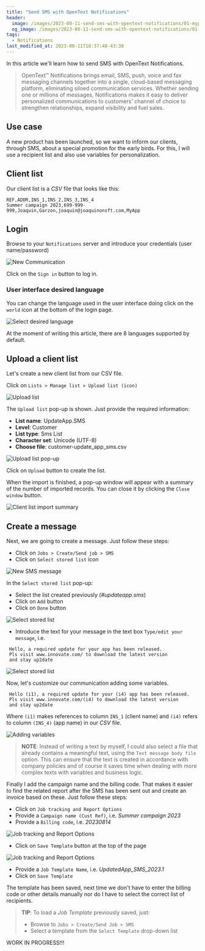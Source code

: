 ```yaml
---
title: "Send SMS with OpenText Notifications"
header:
  image: /images/2023-08-11-send-sms-with-opentext-notifications/01-myportal-login.png
  og_image: /images/2023-08-11-send-sms-with-opentext-notifications/01-myportal-login.png
tags:
  - Notifications
last_modified_at: 2023-08-11T18:37:48-43:38
---
```


In this article we'll learn how to send SMS with OpenText Notifications.

> OpenText™ Notifications brings email, SMS, push, voice and fax messaging channels together 
> into a single, cloud-based messaging platform, eliminating siloed communication services. 
> Whether sending one or millions of messages, Notifications makes it easy to deliver 
> personalized communications to customers’ channel of choice to strengthen relationships, 
> expand visibility and fuel sales.

## Use case

A new product has been launched, so we want to inform our clients, through SMS, about a special promotion for the early birds. For this, I will use a recipient list and also use variables for personalization. 

## Client list

Our client list is a *CSV* file that looks like this:

```csv
REF,ADDR,INS_1,INS_2,INS_3,INS_4
Summer campaign 2023,699-999-999,Joaquin,Garzon,joaquin@joaquinonsft.com,MyApp
```

## Login

Browse to your `Notifications` server and introduce your credentials (user name/password)


 ![New Communication](../images/2023-08-11-send-sms-with-opentext-notifications/01-myportal-login.png)	  	

Click on the `Sign in` button to log in.

### User interface desired language

You can change the language used in the user interface doing click on the `world` icon at the bottom of the login page.

 ![Select desired language](../images/2023-08-11-send-sms-with-opentext-notifications/02-myportal-select-desired-language.png)	

At the moment of writing this article, there are 8 languages supported by default.

## Upload a client list

Let's create a new client list from our CSV file. 

Click on `Lists > Manage list > Upload list (icon)`
 
 ![Upload list](../images/2023-08-11-send-sms-with-opentext-notifications/03-myportal-upload-list.png)

The `Upload list` pop-up is shown. Just provide the required information:

 - **List name**: UpdateApp.SMS 
 - **Level**: Customer
 - **List type**: Sms List
 - **Character set**: Unicode (UTF-8)
 - **Choose file**: customer-update_app_sms.csv
 
 ![Upload list pop-up](../images/2023-08-11-send-sms-with-opentext-notifications/04-myportal-upload-list-pop-up.png)

Click on `Upload` button to create the list.

When the import is finished, a pop-up window will appear with a summary of the number of imported records. You can close it by clicking the `Close window` button.

 ![Client list import summary](../images/2023-08-11-send-sms-with-opentext-notifications/05-myportal-upload-list-import-summary.png)

## Create a message

Next, we are going to create a message. Just follow these steps:

 - Click on `Jobs > Create/Send job > SMS`
 - Click on `Select stored list` icon

 ![New SMS message](../images/2023-08-11-send-sms-with-opentext-notifications/06-myportal-new-message.png)
 
In the `Select stored list` pop-up:

 - Select the list created previously (*#updateapp.sms*)
 - Click on `Add` button
 - Click on `Done` button
 
  ![Select stored list](../images/2023-08-11-send-sms-with-opentext-notifications/07-myportal-select-stored-list.png)
 
 - Introduce the text for your message in the text box `Type/edit your message`, i.e.
 
```
 Hello, a required update for your app has been released. 
 Pls visit www.innovate.com/ to download the latest version 
 and stay up2date
```
  
  ![Select stored list](../images/2023-08-11-send-sms-with-opentext-notifications/08-myportal-type-edit-your-message.png)
 

Now, let's customize our communication adding some variables.
 
```
 Hello (i1), a required update for your (i4) app has been released. 
 Pls visit www.innovate.com/(i4) to download the latest version 
 and stay up2date
``` 

Where `(i1)` makes references to column `INS_1` (client name) and `(i4)` refers to column `(INS_4)` (app name) in our *CSV* file.

  ![Adding variables](../images/2023-08-11-send-sms-with-opentext-notifications/09-myportal-adding-variables.png)
 
 > **NOTE**: Instead of writing a text by myself, I could also select a file that 
 > already contains a meaningful text, using the `Text message body file` option. This can ensure 
 > that the text is created in accordance with company policies and of course it 
 > saves time when dealing with more complex texts with variables and business logic. 

Finally I add the campaign name and the billing code. That makes it easier to find the related report after the SMS has been sent out and create an invoice based on these. Just follow these steps:

 - Click on `Job tracking and Report Options`
 - Provide a `Campaign name (Cust Ref)`, i.e. *Summer campaign 2023*
 - Provide a `Billing code`, i.e. *20230814*

 ![Job tracking and Report Options](../images/2023-08-11-send-sms-with-opentext-notifications/10-myportal-job-tracking-and-report-options.png)
  
 - Click on `Save Template` button at the top of the page
 
  ![Job tracking and Report Options](../images/2023-08-11-send-sms-with-opentext-notifications/11-myportal-save-job-template.png)
 
 - Provide a `Job Template Name`, i.e. *UpdatedApp_SMS_2023.1*
 - Click on `Save Template`

The template has been saved, next time we don't have to enter the billing code or other details manually nor do I have to select the correct list of recipients. 

> **TIP**: To load a *Job Template* previously saved, just: 
>
> - Browse to `Jobs > Create/Send Job > SMS` 
> - Select a template from the `Select Template` drop-down list 
 
WORK IN PROGRESS!!!